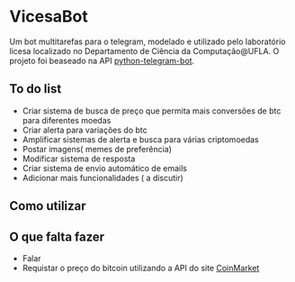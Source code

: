 # VicesaBot

Um bot multitarefas para o telegram, modelado e utilizado pelo laboratório licesa localizado no Departamento de Ciência da Computação@UFLA. O projeto foi beaseado na API [python-telegram-bot](https://github.com/python-telegram-bot/python-telegram-bot).

## **To do list** 
- Criar sistema de busca de preço que permita mais conversões de btc para diferentes moedas
- Criar alerta para variações do btc
- Amplificar sistemas de alerta e busca para várias criptomoedas
- Postar imagens( memes de preferência) 
- Modificar sistema de resposta
- Criar sistema de envio automático de emails
- Adicionar mais funcionalidades ( a discutir)

## **Como utilizar**

## **O que falta fazer**
- Falar
- Requistar o preço do bitcoin utilizando a API do site [CoinMarket](coinmarketcap.com)

